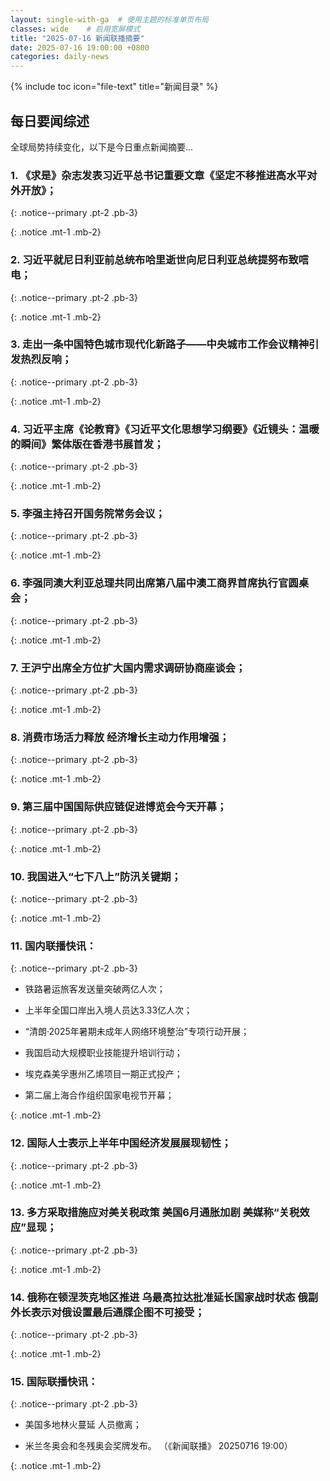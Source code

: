 ```yaml
---
layout: single-with-ga  # 使用主题的标准单页布局
classes: wide    # 启用宽屏模式
title: "2025-07-16 新闻联播摘要"
date: 2025-07-16 19:00:00 +0800
categories: daily-news
---
```


{% include toc icon="file-text" title="新闻目录" %}
   
## 每日要闻综述

全球局势持续变化，以下是今日重点新闻摘要...

### 1. 《求是》杂志发表习近平总书记重要文章《坚定不移推进高水平对外开放》； 

{: .notice--primary .pt-2 .pb-3}

{: .notice .mt-1 .mb-2}

### 2. 习近平就尼日利亚前总统布哈里逝世向尼日利亚总统提努布致唁电； 

{: .notice--primary .pt-2 .pb-3}

{: .notice .mt-1 .mb-2}

### 3. 走出一条中国特色城市现代化新路子——中央城市工作会议精神引发热烈反响； 

{: .notice--primary .pt-2 .pb-3}

{: .notice .mt-1 .mb-2}

### 4. 习近平主席《论教育》《习近平文化思想学习纲要》《近镜头：温暖的瞬间》繁体版在香港书展首发； 

{: .notice--primary .pt-2 .pb-3}

{: .notice .mt-1 .mb-2}

### 5. 李强主持召开国务院常务会议； 

{: .notice--primary .pt-2 .pb-3}

{: .notice .mt-1 .mb-2}

### 6. 李强同澳大利亚总理共同出席第八届中澳工商界首席执行官圆桌会； 

{: .notice--primary .pt-2 .pb-3}

{: .notice .mt-1 .mb-2}

### 7. 王沪宁出席全方位扩大国内需求调研协商座谈会； 

{: .notice--primary .pt-2 .pb-3}

{: .notice .mt-1 .mb-2}

### 8. 消费市场活力释放 经济增长主动力作用增强； 

{: .notice--primary .pt-2 .pb-3}

{: .notice .mt-1 .mb-2}

### 9. 第三届中国国际供应链促进博览会今天开幕； 

{: .notice--primary .pt-2 .pb-3}

{: .notice .mt-1 .mb-2}

### 10. 我国进入“七下八上”防汛关键期； 

{: .notice--primary .pt-2 .pb-3}

{: .notice .mt-1 .mb-2}

### 11. 国内联播快讯： 

{: .notice--primary .pt-2 .pb-3}

- 铁路暑运旅客发送量突破两亿人次；

- 上半年全国口岸出入境人员达3.33亿人次；

- “清朗·2025年暑期未成年人网络环境整治”专项行动开展；

- 我国启动大规模职业技能提升培训行动；

- 埃克森美孚惠州乙烯项目一期正式投产；

- 第二届上海合作组织国家电视节开幕；

{: .notice .mt-1 .mb-2}

### 12. 国际人士表示上半年中国经济发展展现韧性； 

{: .notice--primary .pt-2 .pb-3}

{: .notice .mt-1 .mb-2}

### 13. 多方采取措施应对美关税政策 美国6月通胀加剧 美媒称“关税效应”显现； 

{: .notice--primary .pt-2 .pb-3}

{: .notice .mt-1 .mb-2}

### 14. 俄称在顿涅茨克地区推进 乌最高拉达批准延长国家战时状态 俄副外长表示对俄设置最后通牒企图不可接受； 

{: .notice--primary .pt-2 .pb-3}

{: .notice .mt-1 .mb-2}

### 15. 国际联播快讯： 

{: .notice--primary .pt-2 .pb-3}

- 美国多地林火蔓延 人员撤离；

- 米兰冬奥会和冬残奥会奖牌发布。 （《新闻联播》 20250716 19:00）

{: .notice .mt-1 .mb-2}